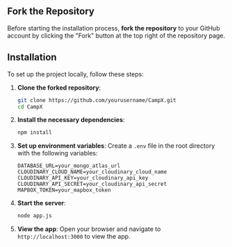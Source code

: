 ## Fork the Repository
Before starting the installation process, **fork the repository** to your GitHub account by clicking the "Fork" button at the top right of the repository page.

## Installation
To set up the project locally, follow these steps:

1. **Clone the forked repository**:
    ```bash
    git clone https://github.com/yourusername/CampX.git
    cd CampX
    ```

2. **Install the necessary dependencies**:
    ```bash
    npm install
    ```

3. **Set up environment variables**:
    Create a `.env` file in the root directory with the following variables:
    ```env
    DATABASE_URL=your_mongo_atlas_url
    CLOUDINARY_CLOUD_NAME=your_cloudinary_cloud_name
    CLOUDINARY_API_KEY=your_cloudinary_api_key
    CLOUDINARY_API_SECRET=your_cloudinary_api_secret
    MAPBOX_TOKEN=your_mapbox_token
    ```

4. **Start the server**:
    ```bash
    node app.js
    ```

5. **View the app**:
   Open your browser and navigate to `http://localhost:3000` to view the app.
